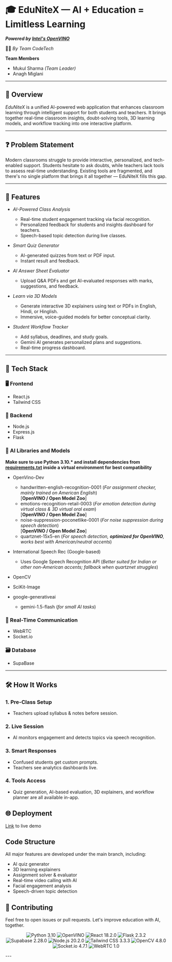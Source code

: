 # 🎓 EduNiteX — AI + Education = Limitless Learning  
**_Powered by [Intel's OpenVINO](https://docs.openvino.ai/latest/index.html)_**

👨‍💻 _By Team CodeTech_  

**Team Members**
- Mukul Sharma *(Team Leader)*
- Anagh Miglani


---

## 🚀 Overview

_EduNiteX_ is a unified AI-powered web application that enhances classroom learning through intelligent support for both students and teachers. It brings together real-time classroom insights, doubt-solving tools, 3D learning models, and workflow tracking into one interactive platform.

---

## ❓ Problem Statement

Modern classrooms struggle to provide interactive, personalized, and tech-enabled support. Students hesitate to ask doubts, while teachers lack tools to assess real-time understanding. Existing tools are fragmented, and there's no single platform that brings it all together — EduNiteX fills this gap.

---

## 🌟 Features

- _AI-Powered Class Analysis_

  - Real-time student engagement tracking via facial recognition.
  - Personalized feedback for students and insights dashboard for teachers.
  - Speech-based topic detection during live classes.

- _Smart Quiz Generator_

  - AI-generated quizzes from text or PDF input.
  - Instant result and feedback.

- _AI Answer Sheet Evaluator_

  - Upload Q&A PDFs and get AI-evaluated responses with marks, suggestions, and feedback.

- _Learn via 3D Models_

  - Generate interactive 3D explainers using text or PDFs in English, Hindi, or Hinglish.
  - Immersive, voice-guided models for better conceptual clarity.

- _Student Workflow Tracker_
  - Add syllabus, deadlines, and study goals.
  - Gemini AI generates personalized plans and suggestions.
  - Real-time progress dashboard.

---

## 🔧 Tech Stack

### 🖥 Frontend

- React.js
- Tailwind CSS

### 🧠 Backend

- Node.js
- Express.js
- Flask

### 🧬 AI Libraries and Models
__Make sure to use Python 3.10.* and install dependencies from [requirements.txt](https://github.com/mukul-sharma-tech/EduniteX/blob/main/AI/requirements.txt) inside a virtual environment for best compatibility__

- OpenVino-Dev  
  - handwritten-english-recognition-0001 (*For assignment checker, mainly trained on American English*)  
    [**OpenVINO / Open Model Zoo**]  
  - emotions-recognition-retail-0003 (*For emotion detection during virtual class & 3D virtual oral exam*)  
    [**OpenVINO / Open Model Zoo**]  
  - noise-suppression-poconetlike-0001 (*For noise suppression during speech detection*)  
    [**OpenVINO / Open Model Zoo**]  
  - quartznet-15x5-en (*For speech detection, __optimized for OpenVINO__, works best with American/neutral accents*)

- International Speech Rec (Google-based)  
  - Uses Google Speech Recognition API (*Better suited for Indian or other non-American accents; fallback when quartznet struggles*)

- OpenCV
- SciKit-Image
- google-generativeai
  - gemini-1.5-flash (*for small AI tasks*)
 

### 📡 Real-Time Communication

- WebRTC
- Socket.io

### 🗃 Database

- SupaBase

---

## 🛠 How It Works

### 1. Pre-Class Setup

- Teachers upload syllabus & notes before session.

### 2. Live Session

- AI monitors engagement and detects topics via speech recognition.

### 3. Smart Responses

- Confused students get custom prompts.
- Teachers see analytics dashboards live.

### 4. Tools Access

- Quiz generation, AI-based evaluation, 3D explainers, and workflow planner are all available in-app.

## 🌐 Deployment

[Link](https://edunite-x.vercel.app/) to live demo  

## Code Structure

All major features are developed under the main branch, including:

- AI quiz generator
- 3D learning explainers
- Assignment solver & evaluator
- Real-time video calling with AI
- Facial engagement analysis
- Speech-driven topic detection

## 🤝 Contributing

Feel free to open issues or pull requests. Let's improve education with AI, together.
<p align="center">
  <img src="https://img.shields.io/badge/Python-3.10-blue?logo=python&logoColor=white" alt="Python 3.10" />
  <img src="https://img.shields.io/badge/OpenVINO-optimized-critical?logo=intel&logoColor=white" alt="OpenVINO" />
  <img src="https://img.shields.io/badge/React-18.2.0-61DAFB?logo=react&logoColor=white" alt="React 18.2.0" />
  <img src="https://img.shields.io/badge/Flask-2.3.2-black?logo=flask&logoColor=white" alt="Flask 2.3.2" />
  <img src="https://img.shields.io/badge/Supabase-2.28.0-3ECF8E?logo=supabase&logoColor=white" alt="Supabase 2.28.0" />
  <img src="https://img.shields.io/badge/Node.js-20.2.0-339933?logo=node.js&logoColor=white" alt="Node.js 20.2.0" />
  <img src="https://img.shields.io/badge/TailwindCSS-3.3.3-blue?logo=tailwind-css&logoColor=white" alt="Tailwind CSS 3.3.3" />
  <img src="https://img.shields.io/badge/OpenCV-4.8.0-6aa0f8?logo=opencv&logoColor=white" alt="OpenCV 4.8.0" />
  <img src="https://img.shields.io/badge/Socket.io-4.7.1-black?logo=socket.io&logoColor=white" alt="Socket.io 4.7.1" />
  <img src="https://img.shields.io/badge/WebRTC-1.0-orange?logo=webrtc&logoColor=white" alt="WebRTC 1.0" />
</p>
---
